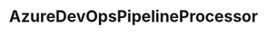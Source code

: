 ---
optionsClassName: AzureDevOpsPipelineProcessorOptions
optionsClassFullName: MigrationTools.Processors.AzureDevOpsPipelineProcessorOptions
configurationSamples:
- name: defaults
  order: 2
  description: 
  code: >-
    {
      "MigrationTools": {
        "Version": "16.0",
        "Processors": [
          {
            "ProcessorType": "AzureDevOpsPipelineProcessor",
            "BuildPipelines": "",
            "Enabled": "False",
            "MigrateBuildPipelines": "True",
            "MigrateReleasePipelines": "True",
            "MigrateServiceConnections": "True",
            "MigrateTaskGroups": "True",
            "MigrateVariableGroups": "True",
            "ReleasePipelines": "",
            "SourceName": "sourceName",
            "TargetName": "targetName"
          }
        ]
      }
    }
  sampleFor: MigrationTools.Processors.AzureDevOpsPipelineProcessorOptions
- name: sample
  order: 1
  description: 
  code: >-
    {
      "MigrationTools": {
        "Version": "16.0",
        "Processors": [
          {
            "ProcessorType": "AzureDevOpsPipelineProcessor",
            "BuildPipelines": "",
            "Enabled": "False",
            "MigrateBuildPipelines": "True",
            "MigrateReleasePipelines": "True",
            "MigrateServiceConnections": "True",
            "MigrateTaskGroups": "True",
            "MigrateVariableGroups": "True",
            "ReleasePipelines": "",
            "SourceName": "sourceName",
            "TargetName": "targetName"
          }
        ]
      }
    }
  sampleFor: MigrationTools.Processors.AzureDevOpsPipelineProcessorOptions
- name: classic
  order: 3
  description: 
  code: >-
    {
      "$type": "AzureDevOpsPipelineProcessorOptions",
      "Enabled": false,
      "MigrateBuildPipelines": true,
      "MigrateReleasePipelines": true,
      "MigrateTaskGroups": true,
      "MigrateVariableGroups": true,
      "MigrateServiceConnections": true,
      "BuildPipelines": null,
      "ReleasePipelines": null,
      "RepositoryNameMaps": {},
      "SourceName": "sourceName",
      "TargetName": "targetName"
    }
  sampleFor: MigrationTools.Processors.AzureDevOpsPipelineProcessorOptions
description: Azure DevOps Processor that migrates Taskgroups, Build- and Release Pipelines.
className: AzureDevOpsPipelineProcessor
typeName: Processors
architecture: 
options:
- parameterName: BuildPipelines
  type: List
  description: List of Build Pipelines to process. If this is `null` then all Build Pipelines will be processed.
  defaultValue: missing XML code comments
- parameterName: Enabled
  type: Boolean
  description: If set to `true` then the processor will run. Set to `false` and the processor will not run.
  defaultValue: missing XML code comments
- parameterName: MigrateBuildPipelines
  type: Boolean
  description: Migrate Build Pipelines
  defaultValue: true
- parameterName: MigrateReleasePipelines
  type: Boolean
  description: Migrate Release Pipelines
  defaultValue: true
- parameterName: MigrateServiceConnections
  type: Boolean
  description: Migrate Service Connections **secrets need to be entered manually**
  defaultValue: true
- parameterName: MigrateTaskGroups
  type: Boolean
  description: Migrate Task Groups
  defaultValue: true
- parameterName: MigrateVariableGroups
  type: Boolean
  description: Migrate Variable Groups
  defaultValue: true
- parameterName: ReleasePipelines
  type: List
  description: List of Release Pipelines to process. If this is `null` then all Release Pipelines will be processed.
  defaultValue: missing XML code comments
- parameterName: RepositoryNameMaps
  type: Dictionary
  description: Map of Source Repository to Target Repository Names
  defaultValue: missing XML code comments
- parameterName: SourceName
  type: String
  description: This is the `IEndpoint` that will be used as the source of the Migration. Can be null for a write only processor.
  defaultValue: missing XML code comments
- parameterName: TargetName
  type: String
  description: This is the `IEndpoint` that will be used as the Target of the Migration. Can be null for a read only processor.
  defaultValue: missing XML code comments
status: Beta
processingTarget: Pipelines
classFile: src/MigrationTools.Clients.AzureDevops.Rest/Processors/AzureDevOpsPipelineProcessor.cs
optionsClassFile: src/MigrationTools.Clients.AzureDevops.Rest/Processors/AzureDevOpsPipelineProcessorOptions.cs

redirectFrom:
- /Reference/Processors/AzureDevOpsPipelineProcessorOptions/
layout: reference
toc: true
permalink: /Reference/Processors/AzureDevOpsPipelineProcessor/
title: AzureDevOpsPipelineProcessor
categories:
- Processors
- 
topics:
- topic: notes
  path: docs/Reference/Processors/AzureDevOpsPipelineProcessor-notes.md
  exists: false
  markdown: ''
- topic: introduction
  path: docs/Reference/Processors/AzureDevOpsPipelineProcessor-introduction.md
  exists: false
  markdown: ''

---